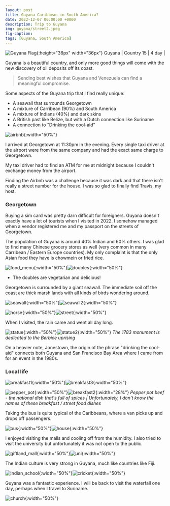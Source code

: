 ```yaml
---
layout: post
title: Guyana Caribbean in South America? 
date: 2022-12-07 00:00:00 +0000
description: Trip to Guyana
img: guyana/street2.jpeg
fig-caption:
tags: [Guyana, South America]
---
```


![Guyana Flag]({{site.baseurl}}/assets/img/flags/4x3/gy.svg){:height="36px" width="36px"} Guyana \| Country 15 \| 4 day \| 

Guyana is a beautiful country, and only more good things will come with the new discovery of oil deposits off its coast.

>Sending best wishes that Guyana and Venezuela can find a meaningful compromise.

Some aspects of the Guyana trip that I find really unique: 
* A seawall that surrounds Georgetown
* A mixture of Carribean (90%) and South America
* A mixture of Indians (40%) and dark skins
* A British past like Belize, but with a Dutch connection like Suriname
* A connection to "Drinking the cool-aid"

![airbnb]({{site.baseurl}}/assets/img/guyana/airbnb.jpeg){:width="50%"}

I arrived at Georgetown at 11:30pm in the evening. Every single taxi driver at the airport were from the same company and had the exact same charge to Georgetown. 

My taxi driver had to find an ATM for me at midnight because I couldn't exchange money from the airport. 

Finding the Airbnb was a challenge because it was dark and that there isn't really a street number for the house. I was so glad to finally find Travis, my host.

### Georgetown

Buying a sim card was pretty darn difficult for foreigners. Guyana doesn't exactly have a lot of tourists when I visited in 2022. I somehow managed when a vendor registered me and my passport on the streets of Georgetown.

The population of Guyana is around 40% Indian and 60% others. I was glad to find many Chinese grocery stores as well (very common in many Carribean / Eastern Europe countries). My only complaint is that the only Asian food they have is chowmein or fried rice.

![food_menu]({{site.baseurl}}/assets/img/guyana/food_menu.jpeg){:width="50%"}![doubles]({{site.baseurl}}/assets/img/guyana/doubles.jpeg){:width="50%"}
* The doubles are vegetarian and delicious!

Georgetown is surrounded by a giant seawall. The immediate soil off the coast are thick marsh lands with all kinds of birds wondering around. 

![seawall]({{site.baseurl}}/assets/img/guyana/seawall.jpeg){:width="50%"}![seawall2]({{site.baseurl}}/assets/img/guyana/seawall2.jpeg){:width="50%"}

![horse]({{site.baseurl}}/assets/img/guyana/horse.jpeg){:width="50%"}![street]({{site.baseurl}}/assets/img/guyana/street.jpeg){:width="50%"}

When I visited, the rain came and went all day long. 

![statue]({{site.baseurl}}/assets/img/guyana/statue.jpeg){:width="50%"}![statue2]({{site.baseurl}}/assets/img/guyana/statue2.jpeg){:width="50%"}
*The 1783 monument is dedicated to the Berbice uprising*

On a heavier note, Jonestown, the origin of the phrase "drinking the cool-aid" connects both Guyana and San Francisco Bay Area where I came from for an event in the 1980s. 

### Local life

![breakfast1]({{site.baseurl}}/assets/img/guyana/breakfast1.jpeg){:width="50%"}![breakfast3]({{site.baseurl}}/assets/img/guyana/breakfast3.jpeg){:width="50%"}

![pepper_pot]({{site.baseurl}}/assets/img/guyana/pepper_pot.jpeg){:width="50%"}![breakfast2]({{site.baseurl}}/assets/img/guyana/breakfast2.jpeg){:width="28%"}
*Pepper pot beef - the national dish that's full of spices \| Unfortunately, I don't know the names of these breakfast / street food dishes*

Taking the bus is quite typical of the Caribbeans, where a van picks up and drops off passengers. 

![bus]({{site.baseurl}}/assets/img/guyana/bus.jpeg){:width="50%"}![house]({{site.baseurl}}/assets/img/guyana/house.jpeg){:width="50%"}

I enjoyed visiting the malls and cooling off from the humidity. I also tried to visit the university but unfortunately it was not open to the public.

![giftland_mall]({{site.baseurl}}/assets/img/guyana/giftland_mall.jpeg){:width="50%"}![uni]({{site.baseurl}}/assets/img/guyana/uni.jpeg){:width="50%"}

The Indian culture is very strong in Guyana, much like countries like Fiji. 

![indian_school]({{site.baseurl}}/assets/img/guyana/indian_school.jpeg){:width="50%"}![cricket]({{site.baseurl}}/assets/img/guyana/cricket.jpeg){:width="50%"}

Guyana was a fantastic experience. I will be back to visit the waterfall one day, perhaps when I travel to Suriname. 

![church]({{site.baseurl}}/assets/img/guyana/church.jpeg){:width="50%"}

